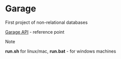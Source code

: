 # Garage
First project of non-relational databases

[Garage API](https://mif-nosql-assignments.s3.eu-central-1.amazonaws.com/2024/redis/redis-3.html) - reference point
> [!NOTE]
> **run.sh** for linux/mac, **run.bat** - for windows machines

